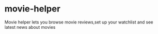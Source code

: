 movie-helper
============

Movie helper lets you browse movie reviews,set up your watchlist and see latest news about movies
